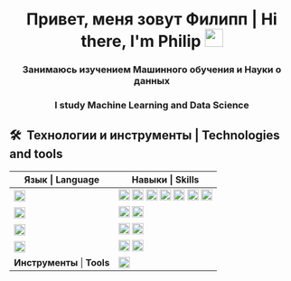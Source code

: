 <h1 align="center">Привет, меня зовут Филипп | Hi there, I'm Philip
<img src="https://github.com/blackcater/blackcater/raw/main/images/Hi.gif" height="32"/></h1>
<h3 align="center">Занимаюсь изучением Машинного обучения и Науки о данных</h3>
<h3 align="center">I study Machine Learning and Data Science</h3>

## 🛠  Технологии и инструменты | Technologies and tools

<a name="learning-now"></a>

<div align="center">

| **Язык** \| **Language**  | **Навыки** \| **Skills**                                                                                                                                                                              |
|-------|---------------------------------------------------------------------------------------------------------------------------------------------------------------------------------------|
| <img src="https://img.shields.io/badge/Python-282C34?logo=python&logoColor=3776AB" height="20" />  |   <img src="https://img.shields.io/badge/NumPy-FFD43B?logo=numpy&logoColor=013243" height="20" />   <img src="https://img.shields.io/badge/Pandas-150458?logo=pandas&logoColor=ffffff" height="20" />   <img src="https://img.shields.io/badge/OOP-00A4EF?logo=object--oriented--programming&logoColor=ffffff" height="20" />   <img src="https://img.shields.io/badge/Sklearn-F7931E?logo=scikit-learn&logoColor=ffffff" height="20" />   <img src="https://img.shields.io/badge/Pyplot-3776AB?logo=matplotlib&logoColor=ffffff" height="20" />   <img src="https://img.shields.io/badge/Matplotlib-FC6F26?logo=matplotlib&logoColor=ffffff" height="20" />   <img src="https://img.shields.io/badge/Seaborn-4C77A5?logo=seaborn&logoColor=ffffff" height="20" />               |
| <img src="https://img.shields.io/badge/C%2B%2B-282C34?logo=c%2B%2B&logoColor=00599C" height="20" /> |   <img src="https://img.shields.io/badge/STL-00599C?logo=gnu-libstdc%2B%2B&logoColor=ffffff" height="20" />   <img src="https://img.shields.io/badge/OOP-00A4EF?logo=object--oriented--programming&logoColor=ffffff" height="20" />                                                         |
| <img src="https://img.shields.io/badge/C-282C34?logo=c&logoColor=A8B9CC" height="20" />       |   <img src="https://img.shields.io/badge/Pointers-007ACC?logo=pointer&logoColor=ffffff" height="20" />   <img src="https://img.shields.io/badge/Threads-B85C00?logo=threads&logoColor=ffffff" height="20" />                                                  |
| <img src="https://img.shields.io/badge/SQL-282C34?logo=postgresql&logoColor=ffffff" height="20" /> |   <img src="https://img.shields.io/badge/PostgreSQL-336791?logo=postgresql&logoColor=ffffff" height="20" />   <img src="https://img.shields.io/badge/MySQL-00758F?logo=mysql&logoColor=ffffff" height="20" />                                                             |
| **Инструменты** \| **Tools** | <img src="https://img.shields.io/badge/GitHub-6e5494?logo=github&logoColor=ffffff" height="20" /> |

</div>
